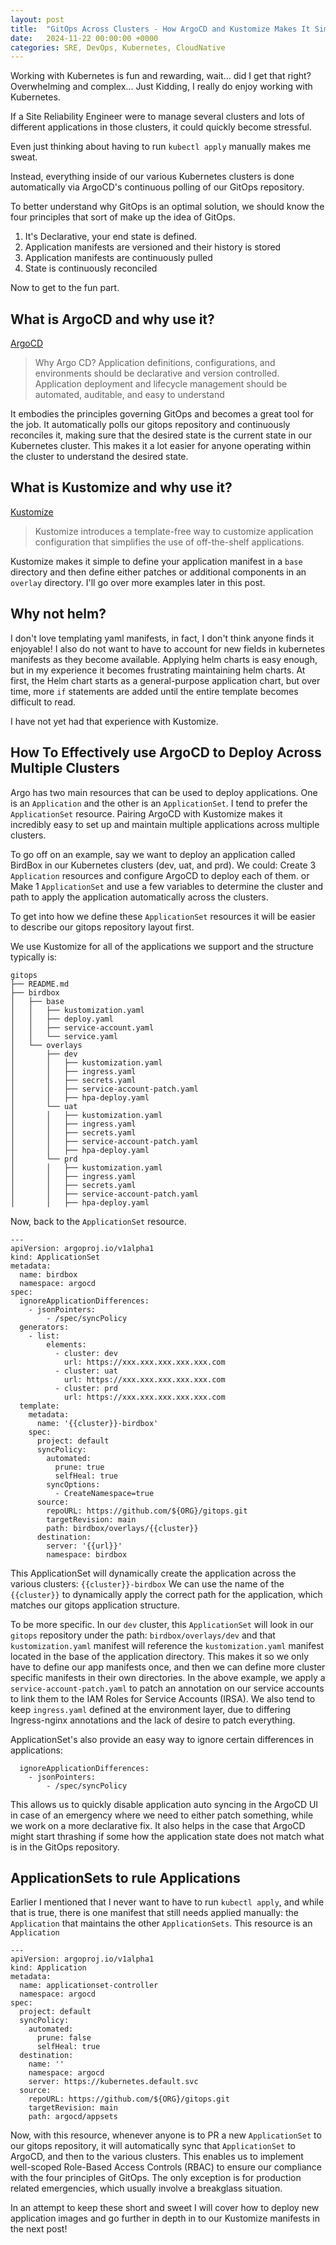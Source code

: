 ```yaml
---
layout: post
title:  "GitOps Across Clusters - How ArgoCD and Kustomize Makes It Simple"
date:   2024-11-22 00:00:00 +0000
categories: SRE, DevOps, Kubernetes, CloudNative
---
```


Working with Kubernetes is fun and rewarding, wait... did I get that right? Overwhelming and complex... Just Kidding, I really do enjoy working with Kubernetes. 

If a Site Reliability Engineer were to manage several clusters and lots of different applications in those clusters, it could quickly become stressful. 

Even just thinking about having to run `kubectl apply` manually makes me sweat. 

Instead, everything inside of our various Kubernetes clusters is done automatically via ArgoCD's continuous polling of our GitOps repository. 

To better understand why GitOps is an optimal solution, we should know the four principles that sort of make up the idea of GitOps. 
1. It's Declarative, your end state is defined.
2. Application manifests are versioned and their history is stored
3. Application manifests are continuously pulled 
4. State is continuously reconciled

Now to get to the fun part. 

## What is ArgoCD and why use it?
[ArgoCD](https://argo-cd.readthedocs.io/en/stable/#why-argo-cd)
>Why Argo CD?
>Application definitions, configurations, and environments should be declarative and version controlled. Application deployment and lifecycle management should be automated, auditable, and easy to understand

It embodies the principles governing GitOps and becomes a great tool for the job. It automatically polls our gitops repository and continuously reconciles it, making sure that the desired state is the current state in our Kubernetes cluster. This makes it a lot easier for anyone operating within the cluster to understand the desired state. 

## What is Kustomize and why use it?
[Kustomize](https://kustomize.io/)
>Kustomize introduces a template-free way to customize application configuration that simplifies the use of off-the-shelf applications.

Kustomize makes it simple to define your application manifest in a `base` directory and then define either patches or additional components in an `overlay` directory.
I'll go over more examples later in this post. 

## Why not helm? 

I don't love templating yaml manifests, in fact, I don't think anyone finds it enjoyable! I also do not want to have to account for new fields in kubernetes manifests as they become available. 
Applying helm charts is easy enough, but in my experience it becomes frustrating maintaining helm charts. At first, the Helm chart starts as a general-purpose application chart, but over time, more `if` statements are added until the entire template becomes difficult to read.

I have not yet had that experience with Kustomize.

## How To Effectively use ArgoCD to Deploy Across Multiple Clusters
Argo has two main resources that can be used to deploy applications. One is an `Application` and the other is an `ApplicationSet`. I tend to prefer the `ApplicationSet` resource. Pairing ArgoCD with Kustomize makes it incredibly easy to set up and maintain multiple applications across multiple clusters. 

To go off on an example, say we want to deploy an application called BirdBox in our Kubernetes clusters (dev, uat, and prd). We could:
Create 3 `Application` resources and configure ArgoCD to deploy each of them.
or
Make 1 `ApplicationSet` and use a few variables to determine the cluster and path to apply the application automatically across the clusters.

To get into how we define these `ApplicationSet` resources it will be easier to describe our gitops repository layout first. 

We use Kustomize for all of the applications we support and the structure typically is:
```
gitops
├── README.md
├── birdbox
│   ├── base
│   │   ├── kustomization.yaml
│   │   ├── deploy.yaml
│   │   ├── service-account.yaml
│   │   └── service.yaml
│   └── overlays
│       ├── dev
│       │   ├── kustomization.yaml
│       │   ├── ingress.yaml
│       │   ├── secrets.yaml
│       │   ├── service-account-patch.yaml
│       │   ├── hpa-deploy.yaml
│       └── uat
│       │   ├── kustomization.yaml
│       │   ├── ingress.yaml
│       │   ├── secrets.yaml
│       │   ├── service-account-patch.yaml
│       │   ├── hpa-deploy.yaml
│       └── prd
│       │   ├── kustomization.yaml
│       │   ├── ingress.yaml
│       │   ├── secrets.yaml
│       │   ├── service-account-patch.yaml
│       │   ├── hpa-deploy.yaml
```

Now, back to the `ApplicationSet` resource. 
```
---
apiVersion: argoproj.io/v1alpha1
kind: ApplicationSet
metadata:
  name: birdbox
  namespace: argocd
spec:
  ignoreApplicationDifferences:
    - jsonPointers:
        - /spec/syncPolicy
  generators:
    - list:
        elements:
          - cluster: dev
            url: https://xxx.xxx.xxx.xxx.xxx.com
          - cluster: uat
            url: https://xxx.xxx.xxx.xxx.xxx.com
          - cluster: prd
            url: https://xxx.xxx.xxx.xxx.xxx.com
  template:
    metadata:
      name: '{{cluster}}-birdbox'
    spec:
      project: default
      syncPolicy:
        automated:
          prune: true
          selfHeal: true
        syncOptions:
          - CreateNamespace=true
      source:
        repoURL: https://github.com/${ORG}/gitops.git
        targetRevision: main
        path: birdbox/overlays/{{cluster}}
      destination:
        server: '{{url}}'
        namespace: birdbox
```

This ApplicationSet will dynamically create the application across the various clusters: `{{cluster}}-birdbox`
We can use the name of the `{{cluster}}` to dynamically apply the correct path for the application, which matches our gitops application structure.

To be more specific. In our `dev` cluster, this `ApplicationSet` will look in our `gitops` repository under the path: `birdbox/overlays/dev` and that `kustomization.yaml` manifest will reference the `kustomization.yaml` manifest located in the base of the application directory. This makes it so we only have to define our app manifests once, and then we can define more cluster specific manifests in their own directories. In the above example, we apply a `service-account-patch.yaml` to patch an annotation on our service accounts to link them to the IAM Roles for Service Accounts (IRSA). We also tend to keep `ingress.yaml` defined at the environment layer, due to differing Ingress-nginx annotations and the lack of desire to patch everything. 


ApplicationSet's also provide an easy way to ignore certain differences in applications:
```
  ignoreApplicationDifferences:
    - jsonPointers:
        - /spec/syncPolicy
```
This allows us to quickly disable application auto syncing in the ArgoCD UI in case of an emergency where we need to either patch something, while we work on a more declarative fix. It also helps in the case that ArgoCD might start thrashing if some how the application state does not match what is in the GitOps repository. 

## ApplicationSets to rule Applications
Earlier I mentioned that I never want to have to run `kubectl apply`, and while that is true, there is one manifest that still needs applied manually: the `Application` that maintains the other `ApplicationSets`. This resource is an `Application`
```
---
apiVersion: argoproj.io/v1alpha1
kind: Application
metadata:
  name: applicationset-controller
  namespace: argocd
spec:
  project: default
  syncPolicy:
    automated:
      prune: false
      selfHeal: true
  destination:
    name: ''
    namespace: argocd
    server: https://kubernetes.default.svc
  source:
    repoURL: https://github.com/${ORG}/gitops.git
    targetRevision: main
    path: argocd/appsets
```

Now, with this resource, whenever anyone is to PR a new `ApplicationSet` to our gitops repository, it will automatically sync that `ApplicationSet` to ArgoCD, and then to the various clusters. This enables us to implement well-scoped Role-Based Access Controls (RBAC) to ensure our compliance with the four principles of GitOps. The only exception is for production related emergencies, which usually involve a breakglass situation.

In an attempt to keep these short and sweet I will cover how to deploy new application images and go further in depth in to our Kustomize manifests in the next post! 
